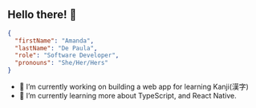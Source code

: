 ## Hello there! :panda_face:
```json
{
  "firstName": "Amanda",
  "lastName": "De Paula",
  "role": "Software Developer",
  "pronouns": "She/Her/Hers"
}
```

- 🔭 I’m currently working on building a web app for learning Kanji(漢字)
- 🌱 I’m currently learning more about TypeScript, and React Native.


